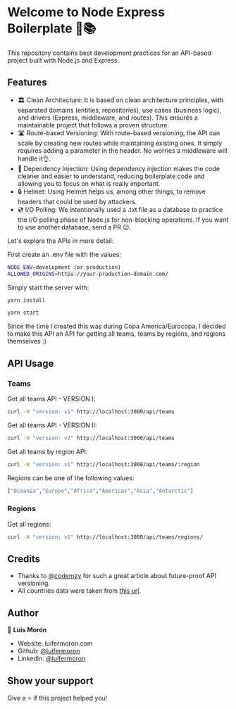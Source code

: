 # Welcome to Node Express Boilerplate  🦾📚

This repository contains best development practices for an API-based project built with Node.js and Express.

## Features

* 🏛️ Clean Architecture: It is based on clean architecture principles, with separated domains (entities, repositories), use cases (business logic), and drivers (Express, middleware, and routes). This ensures a maintainable project that follows a proven structure.
* 🛣️ Route-based Versioning: With route-based versioning, the API can scale by creating new routes while maintaining existing ones. It simply requires adding a parameter in the header. No worries a middleware will handle it👌.
* 💉 Dependency Injection: Using dependency injection makes the code cleaner and easier to understand, reducing boilerplate code and allowing you to focus on what is really important.
* 🔒 Helmet: Using Helmet helps us, among other things, to remove headers that could be used by attackers.
* 💿 I/O Polling: We intentionally used a .txt file as a database to practice the I/O polling phase of Node.js for non-blocking operations. If you want to use another database, send a PR 😉.

Let's explore the APIs in more detail:

First create an .env file with the values:

```sh
NODE_ENV=development (or production)
ALLOWED_ORIGINS=https://your-production-domain.com/
```

Simply start the server with:

```sh
yarn install

yarn start
```

Since the time I created this was during Copa America/Eurocopa, I decided to make this API an API for getting all teams, teams by regions, and regions themselves :)

## API Usage
### Teams
Get all teams API - VERSION I:

```sh
curl -H "version: v1" http://localhost:3000/api/teams
```

Get all teams API - VERSION II:

```sh
curl -H "version: v2" http://localhost:3000/api/teams
```

Get all teams by region API:

```sh
curl -H "version: v1" http://localhost:3000/api/teams/:region
```
Regions can be one of the following values:

```sh
["Oceania","Europe","Africa","Americas","Asia","Antarctic"]
```

### Regions
Get all regions:

```sh
curl -H "version: v1" http://localhost:3000/api/teams/regions/
```

## Credits
* Thanks to [@codemzy](https://www.codemzy.com/blog/nodejs-api-versioning) for such a great article about future-proof API versioning.
* All countries data were taken from [this url](https://restcountries.com/v3.1/all).
## Author

👤 **Luis Morón**

- Website: luifermoron.com
- Github: [@luifermoron](https://github.com/luifermoron)
- LinkedIn: [@luifermoron](https://linkedin.com/in/luifermoron)

## Show your support

Give a ⭐️ if this project helped you!